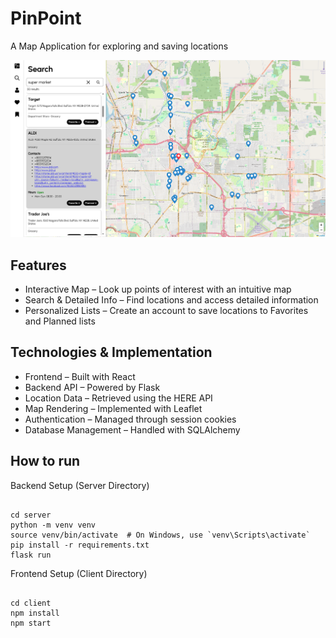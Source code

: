 <h1> PinPoint </h1>

A Map Application for exploring and saving locations

<img src="/assets/demo.png">

<h2>Features</h2>
<ul>
    <li> Interactive Map – Look up points of interest with an intuitive map </li>
    <li> Search & Detailed Info – Find locations and access detailed information </li>
    <li> Personalized Lists – Create an account to save locations to Favorites and Planned lists </li>
</ul>

<h2>Technologies & Implementation</h2>
<ul>
    <li> Frontend – Built with React  </li>
    <li> Backend API – Powered by Flask </li>
    <li> Location Data – Retrieved using the HERE API </li>
    <li> Map Rendering – Implemented with Leaflet </li>
    <li> Authentication – Managed through session cookies </li>
    <li> Database Management – Handled with SQLAlchemy </li>
</ul>

<h2> How to run </h2>

Backend Setup (Server Directory)

<pre><code>
cd server
python -m venv venv
source venv/bin/activate  # On Windows, use `venv\Scripts\activate`
pip install -r requirements.txt
flask run
</code></pre>

Frontend Setup (Client Directory)

<pre><code>
cd client
npm install
npm start
</code></pre>